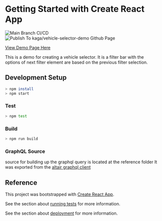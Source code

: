 # Getting Started with Create React App

![Main Branch CI/CD](https://github.com/kaga/react-vehicle-selector/workflows/Main%20Branch%20CI/CD/badge.svg)
![Publish To kaga/vehicle-selector-demo Github Page](https://github.com/kaga/react-vehicle-selector/workflows/Publish%20To%20kaga/vehicle-selector-demo%20Github%20Page/badge.svg)

[View Demo Page Here](https://kaga.github.io/vehicle-selector-demo/)

This is a demo for creating a vehicle selector. It is a filter bar with the options of next
filter element are based on the previous filter selection.

## Development Setup

```bash
> npm install
> npm start
```

### Test

```bash
> npm test
```

### Build

```bash
> npm run build
```

### GraphQL Source

source for building up the graphql query is located at the reference folder
It was exported from the [altair graphql client](https://altair.sirmuel.design/)

## Reference

This project was bootstrapped with [Create React App](https://github.com/facebook/create-react-app).

See the section about [running tests](https://facebook.github.io/create-react-app/docs/running-tests) for more information.

See the section about [deployment](https://facebook.github.io/create-react-app/docs/deployment) for more information.
